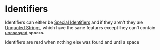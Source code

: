 # Identifiers

Identifiers can either be [Special Identifiers](goshscript/SPECIALIDENTIFIERS.md) and if they aren't they are [Unquoted Strings](goshscript/STRINGS.md), which have the same features except they can't contain [unescaped](goshscript/STRINGS.md) spaces.

Identifiers are read when nothing else was found and until a space